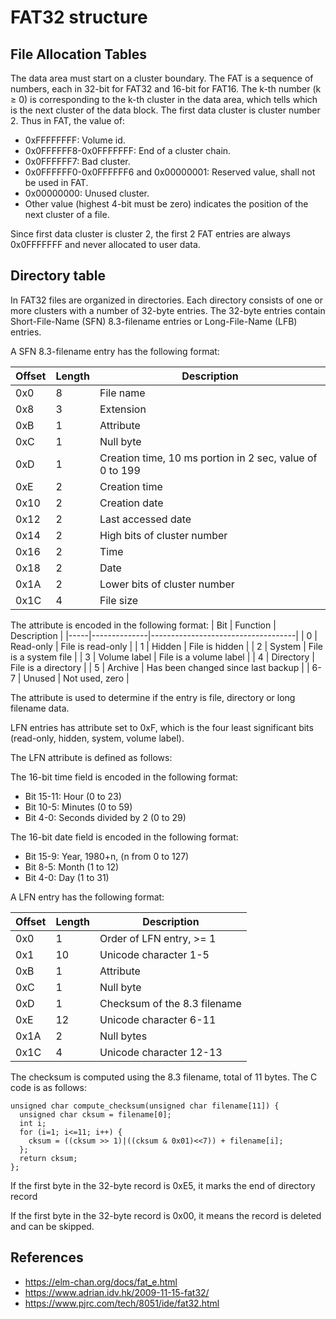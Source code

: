 ﻿# FAT32 structure

## File Allocation Tables

The data area must start on a cluster boundary. The FAT is a sequence of numbers, each in 32-bit for FAT32 and 16-bit for FAT16.
The k-th number (k ≥ 0) is corresponding to the k-th cluster in the data area, which tells which is the next cluster of the data block.
The first data cluster is cluster number 2. Thus in FAT, the value of:
- 0xFFFFFFFF: Volume id.
- 0x0FFFFFF8-0x0FFFFFFF: End of a cluster chain.
- 0x0FFFFFF7: Bad cluster.
- 0x0FFFFFF0-0x0FFFFFF6 and 0x00000001: Reserved value, shall not be used in FAT.
- 0x00000000: Unused cluster.
- Other value (highest 4-bit must be zero) indicates the position of the next cluster of a file.

Since first data cluster is cluster 2, the first 2 FAT entries are always 0x0FFFFFFF and never allocated to user data.

## Directory table

In FAT32 files are organized in directories. Each directory consists of one or more clusters with a number of 32-byte entries. The 32-byte entries contain Short-File-Name (SFN) 8.3-filename entries or Long-File-Name (LFB) entries.

A SFN 8.3-filename entry has the following format:

| Offset | Length | Description                                              |
|--------|--------|----------------------------------------------------------|
| 0x0    | 8      | File name                                                |
| 0x8    | 3      | Extension                                                |
| 0xB    | 1      | Attribute                                                |
| 0xC    | 1      | Null byte                                                |
| 0xD    | 1      | Creation time, 10 ms portion in 2 sec, value of 0 to 199 |
| 0xE    | 2      | Creation time                                            |
| 0x10   | 2      | Creation date                                            |
| 0x12   | 2      | Last accessed date                                       |
| 0x14   | 2      | High bits of cluster number                              |
| 0x16   | 2      | Time                                                     |
| 0x18   | 2      | Date                                                     |
| 0x1A   | 2      | Lower bits of cluster number                             |
| 0x1C   | 4      | File size                                                |

The attribute is encoded in the following format:
| Bit | Function     | Description                        |
|-----|--------------|------------------------------------|
| 0   | Read-only    | File is read-only                  |
| 1   | Hidden       | File is hidden                     |
| 2   | System       | File is a system file              |
| 3   | Volume label | File is a volume label             |
| 4   | Directory    | File is a directory                |
| 5   | Archive      | Has been changed since last backup |
| 6-7 | Unused       | Not used, zero                     |

The attribute is used to determine if the entry is file, directory or long filename data.

LFN entries has attribute set to 0xF, which is the four least significant bits (read-only, hidden, system, volume label).

The LFN attribute is defined as follows:

The 16-bit time field is encoded in the following format:
- Bit 15-11: Hour (0 to 23)
- Bit 10-5: Minutes (0 to 59)
- Bit 4-0: Seconds divided by 2 (0 to 29)

The 16-bit date field is encoded in the following format:
- Bit 15-9: Year, 1980+n, (n from 0 to 127)
- Bit 8-5: Month (1 to 12)
- Bit 4-0: Day (1 to 31)

A LFN entry has the following format:

| Offset | Length | Description                  |
|--------|--------|------------------------------|
| 0x0    | 1      | Order of LFN entry, >= 1     |
| 0x1    | 10     | Unicode character 1-5        |
| 0xB    | 1      | Attribute                    |
| 0xC    | 1      | Null byte                    |
| 0xD    | 1      | Checksum of the 8.3 filename |
| 0xE    | 12     | Unicode character 6-11       |
| 0x1A   | 2      | Null bytes                   |
| 0x1C   | 4      | Unicode character 12-13      |

The checksum is computed using the 8.3 filename, total of 11 bytes. The C code is as follows:
```
unsigned char compute_checksum(unsigned char filename[11]) {
  unsigned char cksum = filename[0];
  int i;
  for (i=1; i<=11; i++) {
    cksum = ((cksum >> 1)|((cksum & 0x01)<<7)) + filename[i];
  };
  return cksum;
};
```

If the first byte in the 32-byte record is 0xE5, it marks the end of directory record

If the first byte in the 32-byte record is 0x00, it means the record is deleted and can be skipped.

## References
- https://elm-chan.org/docs/fat_e.html
- https://www.adrian.idv.hk/2009-11-15-fat32/
- https://www.pjrc.com/tech/8051/ide/fat32.html